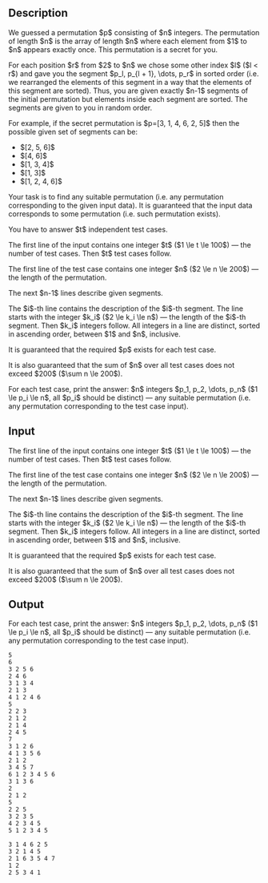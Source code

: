## Description

<div><p>We guessed a permutation $p$ consisting of $n$ integers. The permutation of length $n$ is the array of length $n$ where each element from $1$ to $n$ appears exactly once. This permutation is a secret for you.</p><p>For each position $r$ from $2$ to $n$ we chose some other index $l$ ($l &lt; r$) and gave you the segment $p_l, p_{l + 1}, \dots, p_r$ in <span class="tex-font-style-bf">sorted</span> order (i.e. we rearranged the elements of this segment in a way that the elements of this segment are sorted). Thus, you are given exactly $n-1$ segments of the initial permutation but elements inside each segment are sorted. The segments are given to you in random order.</p><p>For example, if the secret permutation is $p=[3, 1, 4, 6, 2, 5]$ then the possible given set of segments can be:</p><ul> <li> $[2, 5, 6]$ </li><li> $[4, 6]$ </li><li> $[1, 3, 4]$ </li><li> $[1, 3]$ </li><li> $[1, 2, 4, 6]$ </li></ul><p>Your task is to find <span class="tex-font-style-bf">any</span> suitable permutation (i.e. any permutation corresponding to the given input data). It is guaranteed that the input data corresponds to some permutation (i.e. such permutation exists).</p><p>You have to answer $t$ independent test cases.</p></div><div class="input-specification"><p>The first line of the input contains one integer $t$ ($1 \le t \le 100$) — the number of test cases. Then $t$ test cases follow.</p><p>The first line of the test case contains one integer $n$ ($2 \le n \le 200$) — the length of the permutation.</p><p>The next $n-1$ lines describe given segments.</p><p>The $i$-th line contains the description of the $i$-th segment. The line starts with the integer $k_i$ ($2 \le k_i \le n$) — the length of the $i$-th segment. Then $k_i$ integers follow. All integers in a line are distinct, sorted in ascending order, between $1$ and $n$, inclusive.</p><p>It is guaranteed that the required $p$ exists for each test case.</p><p>It is also guaranteed that the sum of $n$ over all test cases does not exceed $200$ ($\sum n \le 200$).</p></div><div class="output-specification"><p>For each test case, print the answer: $n$ integers $p_1, p_2, \dots, p_n$ ($1 \le p_i \le n$, all $p_i$ should be distinct) — <span class="tex-font-style-bf">any</span> suitable permutation (i.e. any permutation corresponding to the test case input).</p></div>

## Input

<p>The first line of the input contains one integer $t$ ($1 \le t \le 100$) — the number of test cases. Then $t$ test cases follow.</p><p>The first line of the test case contains one integer $n$ ($2 \le n \le 200$) — the length of the permutation.</p><p>The next $n-1$ lines describe given segments.</p><p>The $i$-th line contains the description of the $i$-th segment. The line starts with the integer $k_i$ ($2 \le k_i \le n$) — the length of the $i$-th segment. Then $k_i$ integers follow. All integers in a line are distinct, sorted in ascending order, between $1$ and $n$, inclusive.</p><p>It is guaranteed that the required $p$ exists for each test case.</p><p>It is also guaranteed that the sum of $n$ over all test cases does not exceed $200$ ($\sum n \le 200$).</p>

## Output

<p>For each test case, print the answer: $n$ integers $p_1, p_2, \dots, p_n$ ($1 \le p_i \le n$, all $p_i$ should be distinct) — <span class="tex-font-style-bf">any</span> suitable permutation (i.e. any permutation corresponding to the test case input).</p>





```input1
5
6
3 2 5 6
2 4 6
3 1 3 4
2 1 3
4 1 2 4 6
5
2 2 3
2 1 2
2 1 4
2 4 5
7
3 1 2 6
4 1 3 5 6
2 1 2
3 4 5 7
6 1 2 3 4 5 6
3 1 3 6
2
2 1 2
5
2 2 5
3 2 3 5
4 2 3 4 5
5 1 2 3 4 5
```




```output1
3 1 4 6 2 5 
3 2 1 4 5 
2 1 6 3 5 4 7 
1 2 
2 5 3 4 1
```


